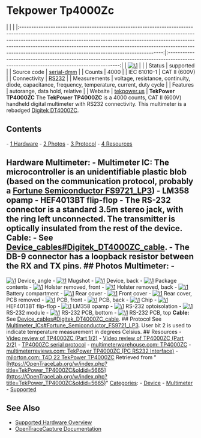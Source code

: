 # Tekpower Tp4000Zc

| | | |:-----------------------------------------------------------------------------------------------------------------------------------------------------------------------------------------------------------------------------------------------------------------------------------------------------------------------------------------------------------------------------------:|:----------------------------------------------------------------------------------------------------------------------------------------:| | [![\1](../../assets/hardware/general/\2)](./File:Tp4000zc_front.png.html) | | | Status | supported | | Source code | [serial-dmm](http://github.com/OpenTraceLab/?p=OpenTraceCapture.git;a=tree;f=src/hardware/serial-dmm) | | Counts | 4000 | | IEC 61010-1 | CAT II (600V) | | Connectivity | [RS232](Device_cables.html#Digitek_DT4000ZC_cable "Device cables") | | Measurements | voltage, resistance, continuity, diode, capacitance, frequency, temperature, current, duty cycle | | Features | autorange, data hold, relative | | Website | [tekpower.us](http://www.tekpower.us) | **TekPower TP4000ZC** The **TekPower TP4000ZC** is a 4000 counts, CAT II (600V) handheld digital multimeter with RS232 connectivity. This multimeter is a rebadged [Digitek DT4000ZC](Digitek_DT4000ZC.html "Digitek DT4000ZC"). 
## Contents 
\- [1 Hardware](TekPower_TP4000ZC.html#Hardware) \- [2 Photos](TekPower_TP4000ZC.html#Photos) \- [3 Protocol](TekPower_TP4000ZC.html#Protocol) \- [4 Resources](TekPower_TP4000ZC.html#Resources) 
## Hardware **Multimeter:** \- **Multimeter IC**: The microcontroller is an unidentifiable plastic blob (based on the communication protocol, probably a [Fortune Semiconductor FS9721_LP3](Multimeter_ICs.html#Fortune_Semiconductor_FS9721_LP3 "Multimeter ICs")) \- LM358 opamp \- HEF4013BT flip-flop \- The RS-232 connector is a standard 3.5m stereo jack, with the ring left unconnected. The transmitter is optically insulated from the rest of the device. **Cable:** \- See [Device_cables#Digitek_DT4000ZC_cable](Device_cables.html#Digitek_DT4000ZC_cable "Device cables"). \- The DB-9 connector has a loopback resistor between the RX and TX pins. ## Photos **Multimeter:** \- 
[![\1](../../assets/hardware/general/\2)](./File:Tp4000zc_angle.png.html)
Device, angle
\- 
[![\1](../../assets/hardware/general/\2)](./File:Tp4000zc_front.png.html)
Mugshot
\- 
[![\1](../../assets/hardware/general/\2)](./File:Tp4000zc_back.jpg.html)
Device, back
\- 
[![\1](../../assets/hardware/general/\2)](./File:Tp4000zc_contents.jpg.html)
Package contents
\- 
[![\1](../../assets/hardware/general/\2)](./File:Tp4000zc_front_nocover.png.html)
Holster removed, front
\- 
[![\1](../../assets/hardware/general/\2)](./File:Tp4000zc_back_nocover.jpg.html)
Holster removed, back
\- 
[![\1](../../assets/hardware/general/\2)](./File:Tp4000zc_batt.jpg.html)
Battery compartment
\- 
[![\1](../../assets/hardware/general/\2)](./File:Tp4000zc_open_back.jpg.html)
Rear cover
\- 
[![\1](../../assets/hardware/general/\2)](./File:Tp4000zc_open_front.jpg.html)
Front cover
\- 
[![\1](../../assets/hardware/general/\2)](./File:Tp4000zc_open_front_noboard.jpg.html)
Rear cover, PCB removed
\- 
[![\1](../../assets/hardware/general/\2)](./File:Tp4000zc_pcb_front.jpg.html)
PCB, front
\- 
[![\1](../../assets/hardware/general/\2)](./File:Tp4000zc_pcb_back.jpg.html)
PCB, back
\- 
[![\1](../../assets/hardware/general/\2)](./File:Tp4000zc_chip.jpg.html)
Chip
\- 
[![\1](../../assets/hardware/general/\2)](./File:Tp4000zc_chip_HEF4013BT.jpg.html)
HEF4013BT flip-flop
\- 
[![\1](../../assets/hardware/general/\2)](./File:Tp4000zc_chip_LM358.jpg.html)
LM358 opamp
\- 
[![\1](../../assets/hardware/general/\2)](./File:Tp4000zc_232_optoisolation.jpg.html)
RS-232 optoisolation
\- 
[![\1](../../assets/hardware/general/\2)](./File:Tp4000zc_232_module.jpg.html)
RS-232 module
\- 
[![\1](../../assets/hardware/general/\2)](./File:Tp4000zc_232_pcb_back.jpg.html)
RS-232 PCB, bottom
\- 
[![\1](../../assets/hardware/general/\2)](./File:Tp4000zc_232_pcb_front.jpg.html)
RS-232 PCB, top
**Cable:** See [Device_cables#Digitek_DT4000ZC_cable](Device_cables.html#Digitek_DT4000ZC_cable "Device cables"). ## Protocol See [Multimeter_ICs#Fortune_Semiconductor_FS9721_LP3](Multimeter_ICs.html#Fortune_Semiconductor_FS9721_LP3 "Multimeter ICs"). User bit 2 is used to indicate temperature measurement in degrees Celsius. ## Resources \- [Video review of TP4000ZC (Part 1/2)](http://www.youtube.com/watch?v=kXzAD74C5As) \- [Video review of TP4000ZC (Part 2/2)](http://www.youtube.com/watch?v=7pbRLom7bNc) \- [TP4000ZC serial protocol](http://www.multimeterwarehouse.com/TP4000ZC/TP4000ZC_serial_protocol.pdf) \- [multimeterwarehouse.com: TP4000ZC](http://www.multimeterwarehouse.com/TP4000ZC.htm) \- [multimeterreviews.com: TekPower TP4000ZC (PC RS232 Interface)](http://www.multimeterreviews.com/tekpower-tp4000zc-pc-based-rs232-interaced-auto-ranging-digital/) \- [mjlorton.com: T4D 22 TekPower TP4000ZC](http://mjlorton.com/forum/index.php?topic=103.0)
Retrieved from "[https://OpenTraceLab.org/w/index.php?title=TekPower_TP4000ZC&oldid=5665](https://OpenTraceLab.org/w/index.php?title=TekPower_TP4000ZC&oldid=5665)" 
[Categories](specialcategories-specialcategories.md): \- [Device](./Category:Device.html "Category:Device") \- [Multimeter](./Category:Multimeter.html "Category:Multimeter") \- [Supported](./Category:Supported.html "Category:Supported")

## See Also
- [Supported Hardware Overview](../supported-hardware.md)
- [OpenTraceCapture Documentation](../../opentracecapture/overview.md)
